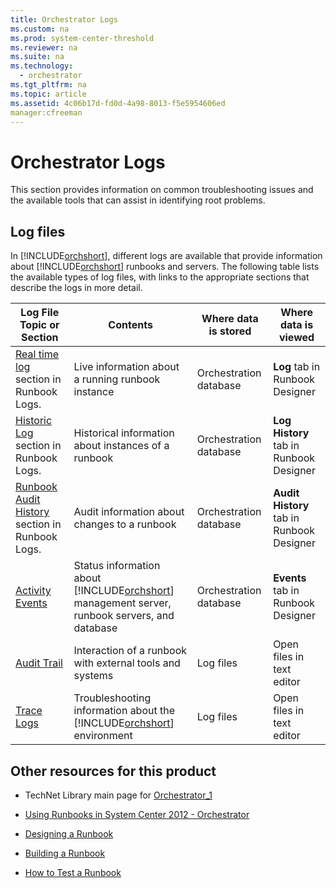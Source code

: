 ```yaml
---
title: Orchestrator Logs
ms.custom: na
ms.prod: system-center-threshold
ms.reviewer: na
ms.suite: na
ms.technology: 
  - orchestrator
ms.tgt_pltfrm: na
ms.topic: article
ms.assetid: 4c06b17d-fd0d-4a98-8013-f5e5954606ed
manager:cfreeman
---
```

# Orchestrator Logs
This section provides information on common troubleshooting issues and the available tools that can assist in identifying root problems.  
  
## Log files  
In [!INCLUDE[orchshort](../../om/manage//orchshort_md.md)], different logs are available that provide information about [!INCLUDE[orchshort](../../om/manage//orchshort_md.md)] runbooks and servers. The following table lists the available types of log files, with links to the appropriate sections that describe the logs in more detail.  
  
|Log File Topic or Section|Contents|Where data is stored|Where data is viewed|  
|-----------------------------|------------|------------------------|------------------------|  
|[Real time log](../../orch/manage/Runbook-logs.md#RealTimeLog) section in Runbook Logs.|Live information about a running runbook instance|Orchestration database|**Log** tab in Runbook Designer|  
|[Historic Log](../../orch/manage/Runbook-logs.md#HistoryLog) section in Runbook Logs.|Historical information about instances of a runbook|Orchestration database|**Log History** tab in Runbook Designer|  
|[Runbook Audit History](../../orch/manage/Runbook-logs.md#AuditHistory) section in Runbook Logs.|Audit information about changes to a runbook|Orchestration database|**Audit History** tab in Runbook Designer|  
|[Activity Events](../../orch/manage/Activity-Events.md)|Status information about [!INCLUDE[orchshort](../../om/manage//orchshort_md.md)] management server, runbook servers, and database|Orchestration database|**Events** tab in Runbook Designer|  
|[Audit Trail](../../orch/manage/Audit-Trail.md)|Interaction of a runbook with external tools and systems|Log files|Open files in text editor|  
|[Trace Logs](../../orch/manage/Trace-Logs.md)|Troubleshooting information about the [!INCLUDE[orchshort](../../om/manage//orchshort_md.md)] environment|Log files|Open files in text editor|  
  
## Other resources for this product  
  
-   TechNet Library main page for [Orchestrator_1](../Topic/Orchestrator_1.md)  
  
-   [Using Runbooks in System Center 2012 - Orchestrator](../../orch/manage/Using-Runbooks-in-System-Center-2012---Orchestrator.md)  
  
-   [Designing a Runbook](../../orch/manage/Designing-a-Runbook.md)  
  
-   [Building a Runbook](../../orch/manage/Building-a-Runbook.md)  
  
-   [How to Test a Runbook](../../orch/manage/How-to-Test-a-Runbook.md)  
  
